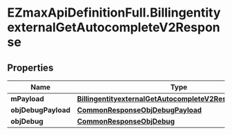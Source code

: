 # EZmaxApiDefinitionFull.BillingentityexternalGetAutocompleteV2Response

## Properties

Name | Type | Description | Notes
------------ | ------------- | ------------- | -------------
**mPayload** | [**BillingentityexternalGetAutocompleteV2ResponseMPayload**](BillingentityexternalGetAutocompleteV2ResponseMPayload.md) |  | 
**objDebugPayload** | [**CommonResponseObjDebugPayload**](CommonResponseObjDebugPayload.md) |  | [optional] 
**objDebug** | [**CommonResponseObjDebug**](CommonResponseObjDebug.md) |  | [optional] 


